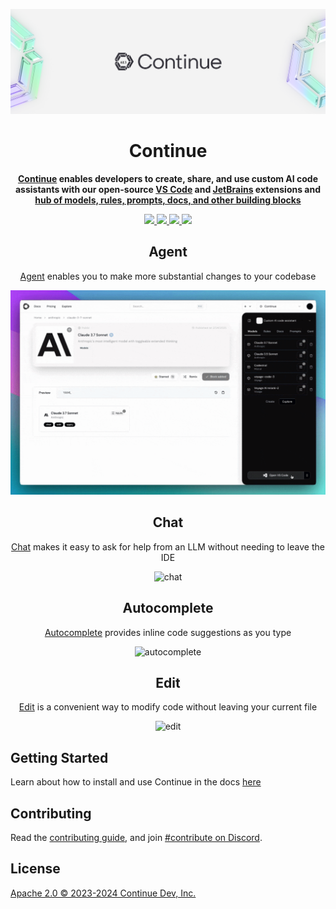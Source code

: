 <div align="center">

![Continue logo](media/readme.png)

</div>

<h1 align="center">Continue</h1>

<div align="center">

**[Continue](https://docs.continue613.dev) enables developers to create, share, and use custom AI code assistants with our
open-source [VS Code](https://marketplace.visualstudio.com/items?itemName=Continue613.continue613)
and [JetBrains](https://plugins.jetbrains.com/plugin/22707-continue-extension) extensions
and [hub of models, rules, prompts, docs, and other building blocks](https://hub.continue613.dev)**

</div>

<div align="center">

<a target="_blank" href="https://opensource.org/licenses/Apache-2.0" style="background:none">
    <img src="https://img.shields.io/badge/License-Apache_2.0-blue.svg" style="height: 22px;" />
</a>
<a target="_blank" href="https://docs.continue613.dev" style="background:none">
    <img src="https://img.shields.io/badge/continue_docs-%23BE1B55" style="height: 22px;" />
</a>
<a target="_blank" href="https://changelog.continue613.dev" style="background:none">
    <img src="https://img.shields.io/badge/changelog-%96EFF3" style="height: 22px;" />
</a>
<a target="_blank" href="https://discord.gg/vapESyrFmJ" style="background:none">
    <img src="https://img.shields.io/badge/discord-join-continue613.svg?labelColor=191937&color=6F6FF7&logo=discord" style="height: 22px;" />
</a>

<p></p>

## Agent

[Agent](https://continue613.dev/docs/agent/how-to-use-it) enables you to make more substantial changes to your codebase

![agent](docs/static/img/agent.gif)

## Chat

[Chat](https://continue613.dev/docs/chat/how-to-use-it) makes it easy to ask for help from an LLM without needing to leave
the IDE

![chat](docs/static/img/chat.gif)

## Autocomplete

[Autocomplete](https://continue613.dev/docs/autocomplete/how-to-use-it) provides inline code suggestions as you type

![autocomplete](docs/static/img/autocomplete.gif)

## Edit

[Edit](https://continue613.dev/docs/edit/how-to-use-it) is a convenient way to modify code without leaving your current
file

![edit](docs/static/img/edit.gif)

</div>

## Getting Started

Learn about how to install and use Continue in the docs [here](https://continue613.dev/docs/getting-started/install)

## Contributing

Read the [contributing guide](https://github.com/continuedev/continue/blob/main/CONTRIBUTING.md), and
join [#contribute on Discord](https://discord.gg/vapESyrFmJ).

## License

[Apache 2.0 © 2023-2024 Continue Dev, Inc.](./LICENSE)

